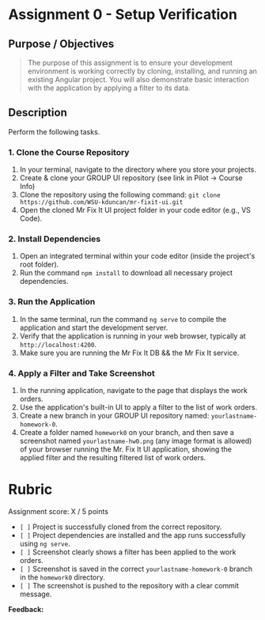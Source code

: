 # Assignment 0 - Setup Verification

## Purpose / Objectives
> The purpose of this assignment is to ensure your development environment is working correctly by cloning, installing, and running an existing Angular project. You will also demonstrate basic interaction with the application by applying a filter to its data.

## Description

Perform the following tasks.

### 1. Clone the Course Repository
1.  In your terminal, navigate to the directory where you store your projects.
2.  Create & clone your GROUP UI repository (see link in Pilot -> Course Info)
2.  Clone the repository using the following command:
    `git clone https://github.com/WSU-kduncan/mr-fixit-ui.git`
3.  Open the cloned Mr Fix It UI project folder in your code editor (e.g., VS Code).

### 2. Install Dependencies
1.  Open an integrated terminal within your code editor (inside the project's root folder).
2.  Run the command `npm install` to download all necessary project dependencies.

### 3. Run the Application
1.  In the same terminal, run the command `ng serve` to compile the application and start the development server.
2.  Verify that the application is running in your web browser, typically at `http://localhost:4200`.
3.  Make sure you are running the Mr Fix It DB && the Mr Fix It service.

### 4. Apply a Filter and Take Screenshot
1.  In the running application, navigate to the page that displays the work orders.
2.  Use the application's built-in UI to apply a filter to the list of work orders.
3.  Create a new branch in your GROUP UI repository named: `yourlastname-homework-0`.
4.  Create a folder named `homework0` on your branch, and then save a screenshot named `yourlastname-hw0.png` (any image format is allowed) of your browser running the Mr. Fix It UI application, showing the applied filter and the resulting filtered list of work orders.

# Rubric

Assignment score: X / 5 points

- `[ ]` Project is successfully cloned from the correct repository.
- `[ ]` Project dependencies are installed and the app runs successfully using `ng serve`.
- `[ ]` Screenshot clearly shows a filter has been applied to the work orders.
- `[ ]` Screenshot is saved in the correct `yourlastname-homework-0` branch in the `homework0` directory.
- `[ ]` The screenshot is pushed to the repository with a clear commit message.

**Feedback:**
